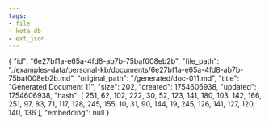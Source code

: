 ```yaml
---
tags:
- file
- kota-db
- ext_json
---
```

{
  "id": "6e27bf1a-e65a-4fd8-ab7b-75baf008eb2b",
  "file_path": "./examples-data/personal-kb/documents/6e27bf1a-e65a-4fd8-ab7b-75baf008eb2b.md",
  "original_path": "/generated/doc-011.md",
  "title": "Generated Document 11",
  "size": 202,
  "created": 1754606938,
  "updated": 1754606938,
  "hash": [
    251,
    62,
    102,
    222,
    30,
    52,
    123,
    141,
    180,
    103,
    142,
    166,
    251,
    97,
    83,
    71,
    117,
    128,
    245,
    155,
    10,
    31,
    90,
    144,
    19,
    245,
    126,
    141,
    127,
    120,
    140,
    136
  ],
  "embedding": null
}
